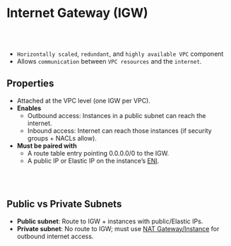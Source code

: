 # Internet Gateway (IGW)

<br><br>

* `Horizontally scaled`, `redundant`, and `highly available VPC` component
* Allows `communication` between `VPC resources` and the `internet`.

## Properties
* Attached at the VPC level (one IGW per VPC).
* **Enables**
    * Outbound access: Instances in a public subnet can reach the internet.
    * Inbound access: Internet can reach those instances (if security groups + NACLs allow).
* **Must be paired with**
    * A route table entry pointing 0.0.0.0/0 to the IGW.
    * A public IP or Elastic IP on the instance’s [ENI](../AWS-General-Concepts.md#elastic-network-interface).

<br><br>

## Public vs Private Subnets
* **Public subnet**: Route to IGW + instances with public/Elastic IPs.
* **Private subnet**: No route to IGW; must use [NAT Gateway/Instance](./NAT-Gateway.md) for outbound internet access.